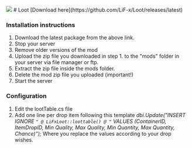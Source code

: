 <img src="https://img.shields.io/badge/LiFx%20Server%20Framework%20version-%3E3.0.0-green" />
# Loot
[Download here](https://github.com/LiF-x/Loot/releases/latest)

### Installation instructions

1. Download the latest package from the above link.
2. Stop your server
3. Remove older versions of the mod
4. Upload the zip file you downloaded in step 1. to the "mods" folder in your server via file manager or ftp.
5. Extract the zip file inside the mods folder.
6. Delete the mod zip file you uploaded (important!)
7. Start the server

### Configuration

1. Edit the lootTable.cs file
2. Add one line per drop item following this template *dbi.Update("INSERT IGNORE `" @ LiFxLoot::loottable() @ "` VALUES (ContainerID, ItemDropID, Min Quality, Max Quality, Min Quantity, Max Quantity, Chance)");* Where you replace the values according to your drop wishes.
